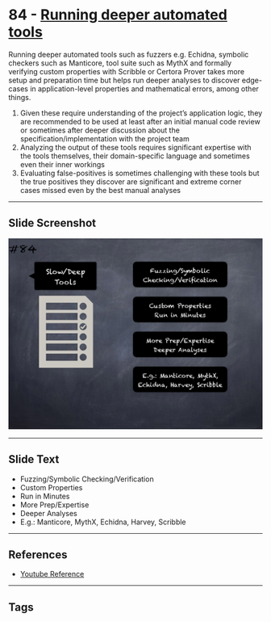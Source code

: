 
# 84 - [Running deeper automated tools](./Running%20deeper%20automated%20tools.md)

Running deeper automated tools such as fuzzers e.g. Echidna, symbolic checkers such as Manticore, tool suite such as MythX and formally verifying custom properties with Scribble or Certora Prover takes more setup and preparation time but helps run deeper analyses to discover edge-cases in application-level properties and mathematical errors, among other things.

1. Given these require understanding of the project’s application logic, they are recommended to be used at least after an initial manual code review or sometimes after deeper discussion about the specification/implementation with the project team
2. Analyzing the output of these tools requires significant expertise with the tools themselves, their domain-specific language and sometimes even their inner workings
3. Evaluating false-positives is sometimes challenging with these tools but the true positives they discover are significant and extreme corner cases missed even by the best manual analyses
___
## Slide Screenshot
![084.png](../../images/6.Audit%20Techniques%20and%20Tools%20101/084.png)
___
## Slide Text
- Fuzzing/Symbolic Checking/Verification
- Custom Properties
- Run in Minutes
- More Prep/Expertise
- Deeper Analyses
- E.g.: Manticore, MythX, Echidna, Harvey, Scribble
___
## References
- [Youtube Reference](https://youtu.be/dgITqd3mkDk?t=362)
___
## Tags
